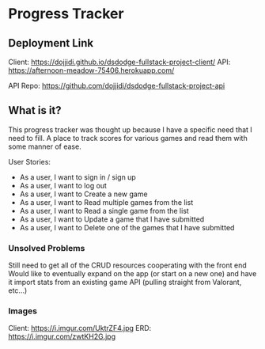 # Progress Tracker

## Deployment Link
Client: https://dojjidi.github.io/dsdodge-fullstack-project-client/
API: https://afternoon-meadow-75406.herokuapp.com/

API Repo: https://github.com/dojjidi/dsdodge-fullstack-project-api

## What is it? 
This progress tracker was thought up because I have a specific need that I need to fill. A place to track scores for various games and read them with some manner of ease. 

User Stories: 
- As a user, I want to sign in / sign up
- As a user, I want to log out
- As a user, I want to Create a new game
- As a user, I want to Read multiple games from the list
- As a user, I want to Read a single game from the list
- As a user, I want to Update a game that I have submitted
- As a user, I want to Delete one of the games that I have submitted

### Unsolved Problems
Still need to get all of the CRUD resources cooperating with the front end
Would like to eventually expand on the app (or start on a new one) and have it import stats from an existing game API (pulling straight from Valorant, etc...)

### Images
Client: https://i.imgur.com/UktrZF4.jpg
ERD: https://i.imgur.com/zwtKH2G.jpg



